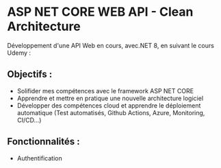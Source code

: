 
# ASP NET CORE WEB API - Clean Architecture

Développement d'une API Web en cours, avec.NET 8, en suivant le cours Udemy : 

## Objectifs :

- Solifider mes compétences avec le framework ASP NET CORE
- Apprendre et mettre en pratique une nouvelle architecture logiciel
- Développer des compétences cloud et apprendre le déploiement automatique (Test automatisés, Github Actions, Azure, Monitoring, CI/CD...)

## Fonctionnalités :

- Authentification 